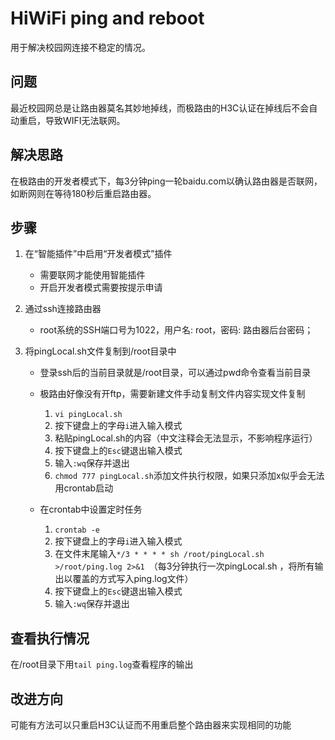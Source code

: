 # HiWiFi ping and reboot
用于解决校园网连接不稳定的情况。

## 问题

最近校园网总是让路由器莫名其妙地掉线，而极路由的H3C认证在掉线后不会自动重启，导致WIFI无法联网。

## 解决思路

在极路由的开发者模式下，每3分钟ping一轮baidu.com以确认路由器是否联网，如断网则在等待180秒后重启路由器。

## 步骤

1. 在“智能插件”中启用“开发者模式”插件

   - 需要联网才能使用智能插件
   - 开启开发者模式需要按提示申请

2. 通过ssh连接路由器

   - root系统的SSH端口号为1022，用户名: root，密码: 路由器后台密码；

3. 将pingLocal.sh文件复制到/root目录中

   - 登录ssh后的当前目录就是/root目录，可以通过pwd命令查看当前目录
   - 极路由好像没有开ftp，需要新建文件手动复制文件内容实现文件复制
     1. `vi pingLocal.sh`
     2. 按下键盘上的字母`i`进入输入模式
     3. 粘贴pingLocal.sh的内容（中文注释会无法显示，不影响程序运行）
     4. 按下键盘上的`Esc`键退出输入模式
     5. 输入`:wq`保存并退出
     6. `chmod 777 pingLocal.sh`添加文件执行权限，如果只添加x似乎会无法用crontab启动

   - 在crontab中设置定时任务
     1. `crontab -e`
     2. 按下键盘上的字母`i`进入输入模式
     3. 在文件末尾输入`*/3 * * * * sh /root/pingLocal.sh  >/root/ping.log 2>&1 `（每3分钟执行一次pingLocal.sh ，将所有输出以覆盖的方式写入ping.log文件）
     4. 按下键盘上的`Esc`键退出输入模式
     5. 输入`:wq`保存并退出

## 查看执行情况

在/root目录下用`tail ping.log`查看程序的输出

## 改进方向

可能有方法可以只重启H3C认证而不用重启整个路由器来实现相同的功能